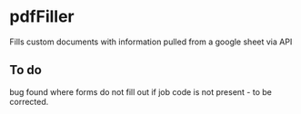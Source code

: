 # pdfFiller

Fills custom documents with information pulled from a google sheet via API

## To do

bug found where forms do not fill out if job code is not present - to be corrected. 
